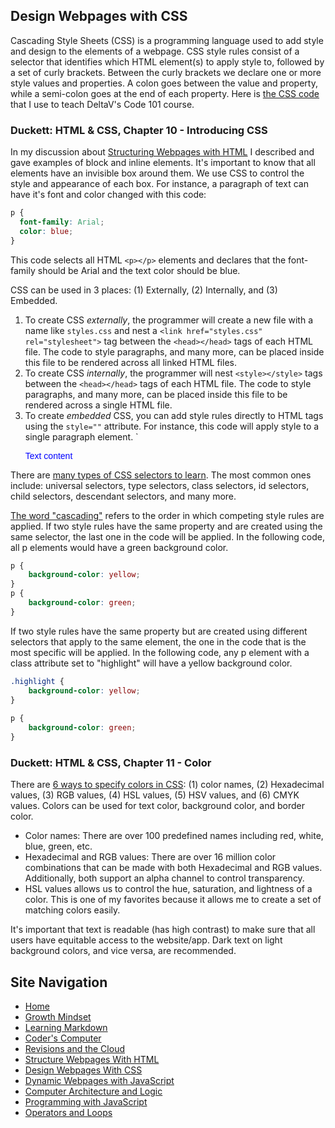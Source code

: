 ## Design Webpages with CSS
Cascading Style Sheets (CSS) is a programming language used to add style and design to the elements of a webpage. CSS style rules consist of a selector that identifies which HTML element(s) to apply style to, followed by a set of curly brackets. Between the curly brackets we declare one or more style values and properties. A colon goes between the value and property, while a semi-colon goes at the end of each property. Here is [the CSS code](https://deltav-101.mlhauschildt.repl.co/style.css) that I use to teach DeltaV's Code 101 course.

### Duckett: HTML & CSS, Chapter 10 - Introducing CSS
In my discussion about [Structuring Webpages with HTML](STRUCTURE_WEBPAGES_WITH_HTML.md) I described and gave examples of block and inline elements. It's important to know that all elements have an invisible box around them. We use CSS to control the style and appearance of each box. For instance, a paragraph of text can have it's font and color changed with this code:
```css
p {
  font-family: Arial;
  color: blue;
}
```
This code selects all HTML `<p></p>` elements and declares that the font-family should be Arial and the text color should be blue. 

CSS can be used in 3 places: (1) Externally, (2) Internally, and (3) Embedded. 
  1. To create CSS _externally_, the programmer will create a new file with a name like `styles.css` and nest a `<link href="styles.css" rel="stylesheet">` tag between the `<head></head>` tags of each HTML file. The code to style paragraphs, and many more, can be placed inside this file to be rendered across all linked HTML files.
  2. To create CSS _internally_, the programmer will nest `<style></style>` tags between the `<head></head>` tags of each HTML file. The code to style paragraphs, and many more, can be placed inside this file to be rendered across a single HTML file.
  3. To create _embedded_ CSS, you can add style rules directly to HTML tags using the `style=""` attribute. For instance, this code will apply style to a single paragraph element. `<p style="font-family: Arial; color: blue;">Text content</p>

There are [many types of CSS selectors to learn](https://developer.mozilla.org/en-US/docs/Web/CSS/CSS_Selectors). The most common ones include: universal selectors, type selectors, class selectors, id selectors, child selectors, descendant selectors, and many more.

[The word "cascading"](https://developer.mozilla.org/en-US/docs/Learn/CSS/Building_blocks/Cascade_and_inheritance) refers to the order in which competing style rules are applied. If two style rules have the same property and are created using the same selector, the last one in the code will be applied. In the following code, all p elements would have a green background color.

```css
p { 
    background-color: yellow; 
}
p { 
    background-color: green; 
}
```
If two style rules have the same property but are created using different selectors that apply to the same element, the one in the code that is the most specific will be applied. In the following code, any p element with a class attribute set to "highlight" will have a yellow background color. 

```css
.highlight { 
    background-color: yellow; 
}
        
p { 
    background-color: green; 
}
```

### Duckett: HTML & CSS, Chapter 11 - Color
There are [6 ways to specify colors in CSS](https://developer.mozilla.org/en-US/docs/Web/CSS/color_value): (1) color names, (2) Hexadecimal values, (3) RGB values, (4) HSL values, (5) HSV values, and (6) CMYK values. Colors can be used for text color, background color, and border color.
- Color names: There are over 100 predefined names including red, white, blue, green, etc.
- Hexadecimal and RGB values: There are over 16 million color combinations that can be made with both Hexadecimal and RGB values. Additionally, both support an alpha channel to control transparency.
- HSL values allows us to control the hue, saturation, and lightness of a color. This is one of my favorites because it allows me to create a set of matching colors easily. 

It's important that text is readable (has high contrast) to make sure that all users have equitable access to the website/app. Dark text on light background colors, and vice versa, are recommended.

## Site Navigation
- [Home](README.md)
- [Growth Mindset](GROWTH_MINDSET.md)
- [Learning Markdown](LEARNING_MARKDOWN.md)
- [Coder's Computer](CODERS_COMPUTER.md)
- [Revisions and the Cloud](REVISIONS_AND_THE_CLOUD.md)
- [Structure Webpages With HTML](STRUCTURE_WEBPAGES_WITH_HTML.md)
- [Design Webpages With CSS](DESIGN_WEBPAGES_WITH_CSS.md)
- [Dynamic Webpages with JavaScript](DYNAMIC_WEBPAGES_WITH_JAVASCRIPT.md)
- [Computer Architecture and Logic](COMPUTER_ARCHITECTURE_AND_LOGIC.md)
- [Programming with JavaScript](PROGRAMMING_WITH_JAVASCRIPT.md)
- [Operators and Loops](OPERATORS_AND_LOOPS.md)
